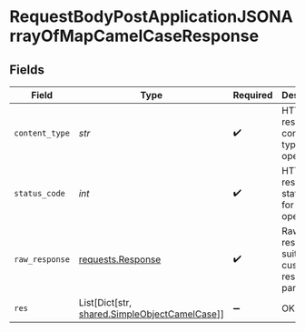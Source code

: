 # RequestBodyPostApplicationJSONArrayOfMapCamelCaseResponse


## Fields

| Field                                                                                         | Type                                                                                          | Required                                                                                      | Description                                                                                   | Example                                                                                       |
| --------------------------------------------------------------------------------------------- | --------------------------------------------------------------------------------------------- | --------------------------------------------------------------------------------------------- | --------------------------------------------------------------------------------------------- | --------------------------------------------------------------------------------------------- |
| `content_type`                                                                                | *str*                                                                                         | :heavy_check_mark:                                                                            | HTTP response content type for this operation                                                 |                                                                                               |
| `status_code`                                                                                 | *int*                                                                                         | :heavy_check_mark:                                                                            | HTTP response status code for this operation                                                  |                                                                                               |
| `raw_response`                                                                                | [requests.Response](https://requests.readthedocs.io/en/latest/api/#requests.Response)         | :heavy_check_mark:                                                                            | Raw HTTP response; suitable for custom response parsing                                       |                                                                                               |
| `res`                                                                                         | List[Dict[str, [shared.SimpleObjectCamelCase](../../models/shared/simpleobjectcamelcase.md)]] | :heavy_minus_sign:                                                                            | OK                                                                                            | [{"mapElem1":"...","mapElem2":"..."},{"mapElem1":"...","mapElem2":"..."}]                     |